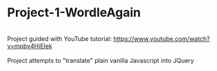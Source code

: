 # Project-1-WordleAgain
<br> Project guided with YouTube tutorial: https://www.youtube.com/watch?v=mpby4HiElek </br>
<br> Project attempts to "translate" plain vanilla Javascript into JQuery </br>
